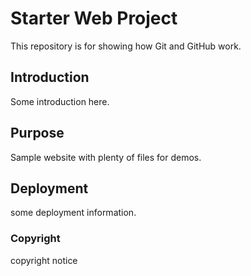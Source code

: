 # Starter Web Project

This repository is for showing how Git and GitHub work.

## Introduction

Some introduction here.

## Purpose

Sample website with plenty of files for demos.

## Deployment

some deployment information.

### Copyright

copyright notice